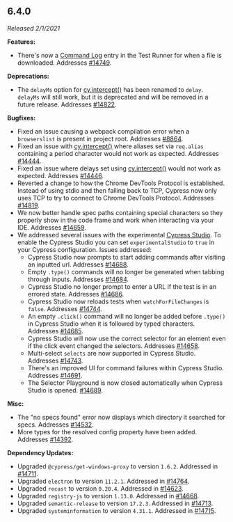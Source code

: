 ## 6.4.0

*Released 2/1/2021*

**Features:**

- There's now a [Command Log](/guides/core-concepts/test-runner#Command-Log) entry in the Test Runner for when a file is downloaded. Addresses [#14749](https://github.com/cypress-io/cypress/issues/14749).

**Deprecations:**

- The `delayMs` option for [cy.intercept()](/api/commands/intercept) has been renamed to `delay`. `delayMs` will still work, but it is deprecated and will be removed in a future release. Addresses [#14822](https://github.com/cypress-io/cypress/issues/14822).

**Bugfixes:**

- Fixed an issue causing a webpack compilation error when a `browserslist` is present in project root. Addresses [#8864](https://github.com/cypress-io/cypress/issues/8864).
- Fixed an issue with [cy.intercept()](/api/commands/intercept) where aliases set via `req.alias` containing a period character would not work as expected. Addresses [#14444](https://github.com/cypress-io/cypress/issues/14444).
- Fixed an issue where delays set using [cy.intercept()](/api/commands/intercept) would not work as expected. Addresses [#14446](https://github.com/cypress-io/cypress/issues/14446).
- Reverted a change to how the Chrome DevTools Protocol is established. Instead of using stdio and then falling back to TCP, Cypress now only uses TCP to try to connect to Chrome DevTools Protocol. Addresses [#14819](https://github.com/cypress-io/cypress/issues/14819).
- We now better handle spec paths containing special characters so they properly show in the code frame and work when interacting via your IDE. Addresses [#14659](https://github.com/cypress-io/cypress/issues/14659).
- We addressed several issues with the experimental [Cypress Studio](/guides/core-concepts/cypress-studio). To enable the Cypress Studio you can set `experimentalStudio` to `true` in your Cypress configuration. Issues addressed:
  - Cypress Studio now prompts to start adding commands after visiting an inputted url. Addresses [#14688](https://github.com/cypress-io/cypress/issues/14688).
  - Empty `.type()` commands will no longer be generated when tabbing through inputs. Addresses [#14684](https://github.com/cypress-io/cypress/issues/14684).
  - Cypress Studio no longer prompt to enter a URL if the test is in an errored state. Addresses [#14686](https://github.com/cypress-io/cypress/issues/14686).
  - Cypress Studio now reloads tests when `watchForFileChanges` is `false`. Addresses [#14744](https://github.com/cypress-io/cypress/issues/14744).
  - An empty `.click()` command will no longer be added before `.type()` in Cypress Studio when it is followed by typed characters. Addresses [#14685](https://github.com/cypress-io/cypress/issues/14685).
  - Cypress Studio will now use the correct selector for an element even if the click event changed the selectors. Addresses [#14658](https://github.com/cypress-io/cypress/issues/14658).
  - Multi-select `selects` are now supported in Cypress Studio. Addresses [#14743](https://github.com/cypress-io/cypress/issues/14743).
  - There's an improved UI for command failures within Cypress Studio. Addresses [#14691](https://github.com/cypress-io/cypress/issues/14691).
  - The Selector Playground is now closed automatically when Cypress Studio is opened. [#14689](https://github.com/cypress-io/cypress/issues/14689).

**Misc:**

- The "no specs found" error now displays which directory it searched for specs. Addresses [#14532](https://github.com/cypress-io/cypress/issues/14532).
- More types for the resolved config property have been added. Addresses [#14392](https://github.com/cypress-io/cypress/issues/14392).

**Dependency Updates:**

- Upgraded `@cypress/get-windows-proxy` to version `1.6.2`. Addressed in [#14711](https://github.com/cypress-io/cypress/issues/14711).
- Upgraded `electron` to version `11.2.1`. Addressed in [#14764](https://github.com/cypress-io/cypress/issues/14764).
- Upgraded `recast` to version `0.20.4`. Addressed in [#14623](https://github.com/cypress-io/cypress/issues/14623).
- Upgraded `registry-js` to version `1.13.0`. Addressed in [#14668](https://github.com/cypress-io/cypress/issues/14668).
- Upgraded `semantic-release` to version `17.2.3`. Addressed in [#14713](https://github.com/cypress-io/cypress/issues/14713).
- Upgraded `systeminformation` to version `4.31.1`. Addressed in [#14715](https://github.com/cypress-io/cypress/issues/14715).

